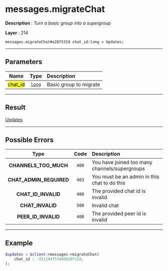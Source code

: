 # messages.migrateChat

**Description** : *Turn a basic group into a supergroup*

**Layer** : 214

```tl
messages.migrateChat#a2875319 chat_id:long = Updates;
```

---

## Parameters

| Name | Type | Description |
| :---: | :---: | :--- |
| <mark>chat_id</mark> | [`long`](type/long) | Basic group to migrate |

---

## Result

[Updates](type/Updates)

---

## Possible Errors

| Type | Code | Description |
| :---: | :---: | :--- |
| **CHANNELS_TOO_MUCH** | `400` | You have joined too many channels/supergroups |
| **CHAT_ADMIN_REQUIRED** | `403` | You must be an admin in this chat to do this |
| **CHAT_ID_INVALID** | `400` | The provided chat id is invalid |
| **CHAT_INVALID** | `500` | Invalid chat |
| **PEER_ID_INVALID** | `400` | The provided peer id is invalid |

---

## Example

```php
$updates = $client->messages->migrateChat(
	chat_id : -1511947534908207118,
);
```